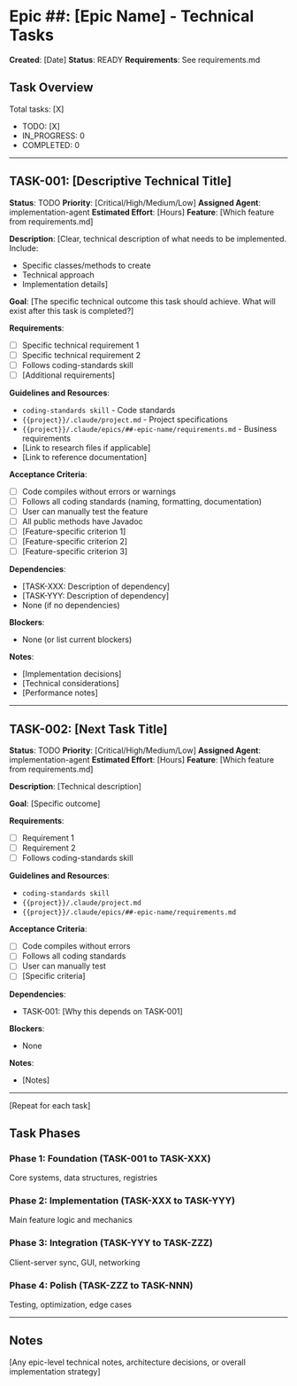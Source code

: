 # Epic ##: [Epic Name] - Technical Tasks

**Created**: [Date]
**Status**: READY
**Requirements**: See requirements.md

## Task Overview

Total tasks: [X]
- TODO: [X]
- IN_PROGRESS: 0
- COMPLETED: 0

---

## TASK-001: [Descriptive Technical Title]

**Status**: TODO
**Priority**: [Critical/High/Medium/Low]
**Assigned Agent**: implementation-agent
**Estimated Effort**: [Hours]
**Feature**: [Which feature from requirements.md]

**Description**:
[Clear, technical description of what needs to be implemented. Include:
- Specific classes/methods to create
- Technical approach
- Implementation details]

**Goal**:
[The specific technical outcome this task should achieve. What will exist
after this task is completed?]

**Requirements**:
- [ ] Specific technical requirement 1
- [ ] Specific technical requirement 2
- [ ] Follows coding-standards skill
- [ ] [Additional requirements]

**Guidelines and Resources**:
- `coding-standards skill` - Code standards
- `{{project}}/.claude/project.md` - Project specifications
- `{{project}}/.claude/epics/##-epic-name/requirements.md` - Business requirements
- [Link to research files if applicable]
- [Link to reference documentation]

**Acceptance Criteria**:
- [ ] Code compiles without errors or warnings
- [ ] Follows all coding standards (naming, formatting, documentation)
- [ ] User can manually test the feature
- [ ] All public methods have Javadoc
- [ ] [Feature-specific criterion 1]
- [ ] [Feature-specific criterion 2]
- [ ] [Feature-specific criterion 3]

**Dependencies**:
- [TASK-XXX: Description of dependency]
- [TASK-YYY: Description of dependency]
- None (if no dependencies)

**Blockers**:
- None (or list current blockers)

**Notes**:
- [Implementation decisions]
- [Technical considerations]
- [Performance notes]

---

## TASK-002: [Next Task Title]

**Status**: TODO
**Priority**: [Critical/High/Medium/Low]
**Assigned Agent**: implementation-agent
**Estimated Effort**: [Hours]
**Feature**: [Which feature from requirements.md]

**Description**:
[Technical description]

**Goal**:
[Specific outcome]

**Requirements**:
- [ ] Requirement 1
- [ ] Requirement 2
- [ ] Follows coding-standards skill

**Guidelines and Resources**:
- `coding-standards skill`
- `{{project}}/.claude/project.md`
- `{{project}}/.claude/epics/##-epic-name/requirements.md`

**Acceptance Criteria**:
- [ ] Code compiles without errors
- [ ] Follows all coding standards
- [ ] User can manually test
- [ ] [Specific criteria]

**Dependencies**:
- TASK-001: [Why this depends on TASK-001]

**Blockers**:
- None

**Notes**:
- [Notes]

---

[Repeat for each task]

## Task Phases

### Phase 1: Foundation (TASK-001 to TASK-XXX)
Core systems, data structures, registries

### Phase 2: Implementation (TASK-XXX to TASK-YYY)
Main feature logic and mechanics

### Phase 3: Integration (TASK-YYY to TASK-ZZZ)
Client-server sync, GUI, networking

### Phase 4: Polish (TASK-ZZZ to TASK-NNN)
Testing, optimization, edge cases

---

## Notes

[Any epic-level technical notes, architecture decisions, or overall implementation strategy]

